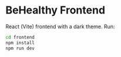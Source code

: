 # BeHealthy Frontend

React (Vite) frontend with a dark theme. Run:

```bash
cd frontend
npm install
npm run dev
```
